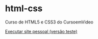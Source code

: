 # html-css
 Curso de HTML5 e CSS3 do CursoemVideo
    

<a href='https://victor-mendonca.github.io/html-css/siteProprioExerc/D005/Index.html'>Executar site pessoal (versão teste)</a>
